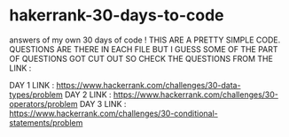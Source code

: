 # hakerrank-30-days-to-code
answers of my own 30 days of code !
 THIS ARE A PRETTY SIMPLE CODE.
QUESTIONS ARE THERE IN EACH FILE BUT I GUESS SOME OF THE PART OF QUESTIONS GOT CUT OUT SO CHECK THE QUESTIONS FROM THE LINK :

DAY 1 LINK : https://www.hackerrank.com/challenges/30-data-types/problem
DAY 2 LINK : https://www.hackerrank.com/challenges/30-operators/problem
DAY 3 LINK : https://www.hackerrank.com/challenges/30-conditional-statements/problem
